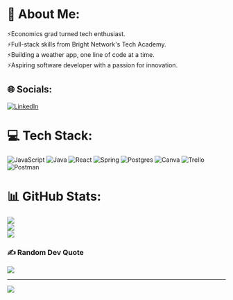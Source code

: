 # 💫 About Me:
⚡Economics grad turned tech enthusiast. <br>⚡Full-stack skills from Bright Network's Tech Academy. <br>⚡Building a weather app, one line of code at a time. <br>⚡Aspiring software developer with a passion for innovation.


## 🌐 Socials:
[![LinkedIn](https://img.shields.io/badge/LinkedIn-%230077B5.svg?logo=linkedin&logoColor=white)](https://linkedin.com/in/https://www.linkedin.com/in/rebecca-solomon-75aa56191/) 

# 💻 Tech Stack:
![JavaScript](https://img.shields.io/badge/javascript-%23323330.svg?style=for-the-badge&logo=javascript&logoColor=%23F7DF1E) ![Java](https://img.shields.io/badge/java-%23ED8B00.svg?style=for-the-badge&logo=java&logoColor=white) ![React](https://img.shields.io/badge/react-%2320232a.svg?style=for-the-badge&logo=react&logoColor=%2361DAFB) ![Spring](https://img.shields.io/badge/spring-%236DB33F.svg?style=for-the-badge&logo=spring&logoColor=white) ![Postgres](https://img.shields.io/badge/postgres-%23316192.svg?style=for-the-badge&logo=postgresql&logoColor=white) ![Canva](https://img.shields.io/badge/Canva-%2300C4CC.svg?style=for-the-badge&logo=Canva&logoColor=white) ![Trello](https://img.shields.io/badge/Trello-%23026AA7.svg?style=for-the-badge&logo=Trello&logoColor=white) ![Postman](https://img.shields.io/badge/Postman-FF6C37?style=for-the-badge&logo=postman&logoColor=white)
# 📊 GitHub Stats:
![](https://github-readme-stats.vercel.app/api?username=rebeccasolomon446&theme=dark&hide_border=false&include_all_commits=true&count_private=false)<br/>
![](https://github-readme-streak-stats.herokuapp.com/?user=rebeccasolomon446&theme=dark&hide_border=false)<br/>
![](https://github-readme-stats.vercel.app/api/top-langs/?username=rebeccasolomon446&theme=dark&hide_border=false&include_all_commits=true&count_private=false&layout=compact)

### ✍️ Random Dev Quote
![](https://quotes-github-readme.vercel.app/api?type=horizontal&theme=tokyonight)

---
[![](https://visitcount.itsvg.in/api?id=rebeccasolomon446&icon=2&color=11)](https://visitcount.itsvg.in)

<!-- Proudly created with GPRM ( https://gprm.itsvg.in ) -->